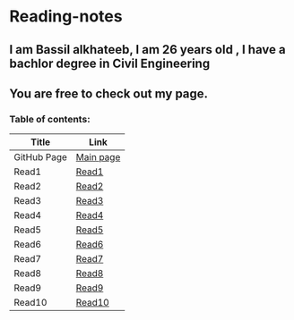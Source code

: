 # Reading-notes
## I am Bassil alkhateeb, I am 26 years old , I have a bachlor degree in Civil Engineering
## You are free to check out my page.
### **Table of contents:**


 Title | Link
 ------ | ------
 GitHub Page | [Main page](https://github.com/Bassilalkhateeb)
 Read1 | [Read1]()
 Read2 | [Read2]()
 Read3 | [Read3]()
 Read4 | [Read4]()
 Read5 | [Read5]()
 Read6 | [Read6]()
 Read7 | [Read7]()
 Read8 | [Read8]()
 Read9 | [Read9]()
 Read10 | [Read10]()